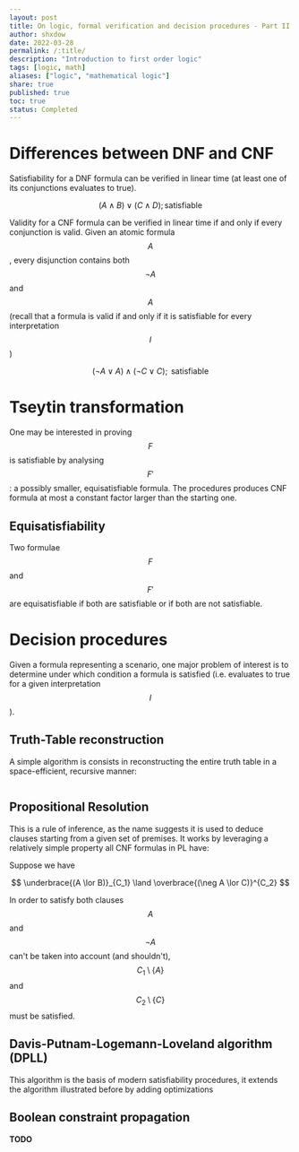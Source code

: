 ```yaml
---
layout: post
title: On logic, formal verification and decision procedures - Part II
author: shxdow
date: 2022-03-28
permalink: /:title/
description: "Introduction to first order logic"
tags: [logic, math]
aliases: ["logic", "mathematical logic"]
share: true
published: true
toc: true
status: Completed
---
```


# Differences between DNF and CNF

Satisfiability for a DNF formula can be verified in
linear time (at least one of its conjunctions
evaluates to true).

$$
(A \land B) \lor (C \land D); \text{satisfiable}
$$

Validity for a CNF formula can be verified in linear
time if and only if every conjunction is valid.
Given an atomic formula $$A$$, every disjunction
contains both $$\neg A$$ and $$A$$ (recall that
a formula is valid if and only if it is satisfiable
for every interpretation $$I$$)

$$
(\neg A \lor A) \land (\neg C \lor C); \text{ satisfiable}
$$

# Tseytin transformation

One may be interested in proving $$F$$ is satisfiable by 
analysing $$F'$$: a possibly smaller, equisatisfiable formula. The
procedures produces CNF formula at most a constant factor
larger than the starting one.

## Equisatisfiability

Two formulae $$F$$ and $$F'$$ are equisatisfiable if
both are satisfiable or if both are not satisfiable.

# Decision procedures

Given a formula representing a scenario, one major
problem of interest is to determine
under which condition a formula is satisfied
(i.e. evaluates to true for a given interpretation
$$I$$).

## Truth-Table reconstruction

A simple algorithm is consists in
reconstructing the entire truth table in a space-efficient,
recursive manner:

```text
```
<!-- ```text -->
<!-- let rec sat F = -->
<!--     if F = ? then true -->
<!--     else if F = ? then false else -->
<!--     let P = choose vars(F ) in -->
<!--     (sat F{P ??? ?}) ? (sat F{P ??? ?}) -->
<!-- ``` -->

## Propositional Resolution

This is a rule of inference, as the name suggests it
is used to deduce clauses starting from a given set of
premises. It works by leveraging a relatively simple
property all CNF formulas in PL have:  

Suppose we have

$$
\underbrace{(A \lor B)}_{C_1} \land \overbrace{(\neg A \lor C)}^{C_2}
$$

In order to satisfy both clauses $$A$$ and $$\neg A$$
can't be taken into account (and shouldn't), $$C_1 \setminus \{A\}$$ and
$$C_2 \setminus \{C\}$$ must be satisfied.



## Davis-Putnam-Logemann-Loveland algorithm (DPLL)

This algorithm is the basis of modern satisfiability
procedures, it extends the algorithm illustrated
before by adding optimizations

## Boolean constraint propagation

**TODO**


